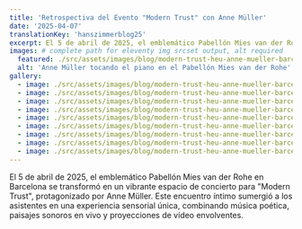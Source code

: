 ```yaml
---
title: 'Retrospectiva del Evento "Modern Trust" con Anne Müller'
date: '2025-04-07'
translationKey: 'hanszimmerblog25'
excerpt: El 5 de abril de 2025, el emblemático Pabellón Mies van der Rohe en Barcelona se transformó en un vibrante espacio de concierto para "Modern Trust", protagonizado por Anne Müller.
images: # complete path for eleventy img srcset output, alt required
  featured: ./src/assets/images/blog/modern-trust-heu-anne-mueller-barcelona-12.jpg
  alt: 'Anne Müller tocando el piano en el Pabellón Mies van der Rohe'
gallery:
  - image: ./src/assets/images/blog/modern-trust-heu-anne-mueller-barcelona-05.jpg
  - image: ./src/assets/images/blog/modern-trust-heu-anne-mueller-barcelona-06.jpg
  - image: ./src/assets/images/blog/modern-trust-heu-anne-mueller-barcelona-07.jpg
  - image: ./src/assets/images/blog/modern-trust-heu-anne-mueller-barcelona-09.jpg
  - image: ./src/assets/images/blog/modern-trust-heu-anne-mueller-barcelona-11.jpg
  - image: ./src/assets/images/blog/modern-trust-heu-anne-mueller-barcelona-12.jpg
  - image: ./src/assets/images/blog/modern-trust-heu-anne-mueller-barcelona-13.jpg
  - image: ./src/assets/images/blog/modern-trust-heu-anne-mueller-barcelona-16.jpg
  - image: ./src/assets/images/blog/modern-trust-heu-anne-mueller-barcelona-18.jpg
---
```


El 5 de abril de 2025, el emblemático Pabellón Mies van der Rohe en Barcelona se transformó en un vibrante espacio de concierto para "Modern Trust", protagonizado por Anne Müller. Este encuentro íntimo sumergió a los asistentes en una experiencia sensorial única, combinando música poética, paisajes sonoros en vivo y proyecciones de vídeo envolventes.
